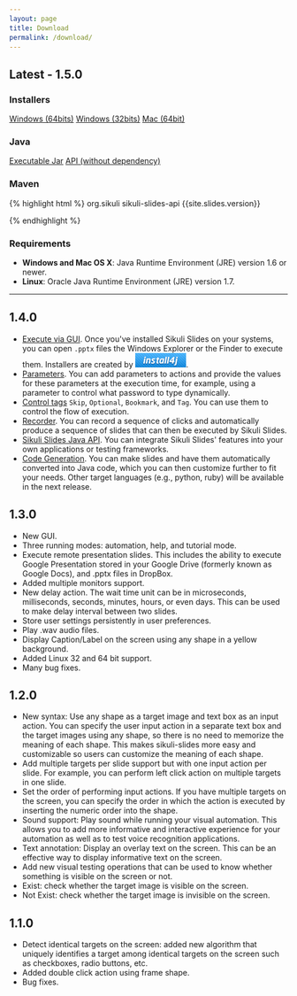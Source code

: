 ```yaml
---
layout: page
title: Download
permalink: /download/
---
```


## Latest - 1.5.0

<div class="section">
        <div class="col span_2_of_12">
            <h3 class="color">Installers</h3>
        </div>
        <div class="col span_9_of_12">
        	<a href="https://dl.dropboxusercontent.com/u/5104407/slides.sikuli.org/download/sikuli-slides_windows-x64_1_5_0.exe" 
			onClick="_gaq.push(['_trackEvent', 'Downloads', 'Download', 'sikuli-slides_windows-x64_1_5_0.exe'])"
        	class="button"><i class="icon-windows" style="font-size:100%;"></i> Windows (64bits)</a>
			<a href="https://dl.dropboxusercontent.com/u/5104407/slides.sikuli.org/download/sikuli-slides_windows_1_5_0.exe" 
			onClick="_gaq.push(['_trackEvent', 'Downloads', 'Download', 'sikuli-slides_windows_1_5_0.exe'])"
			class="button"><i class="icon-windows" style="font-size:100%;"> </i> Windows (32bits)</a> 
        	<a href="https://dl.dropboxusercontent.com/u/5104407/slides.sikuli.org/download/sikuli-slides_macos_1_5_0.dmg" 
        	onClick="_gaq.push(['_trackEvent', 'Downloads', 'Download', 'sikuli-slides_macos_1_5_0.dmg'])"
        	class="button"><i class="icon-apple" style="font-size:100%;"></i> Mac (64bit)</a>
        </div>
</div>

<div class="section">
        <div class="col span_2_of_12">
            <h3 class="color">Java</h3>
        </div>
        <div class="col span_9_of_12">
        	<a href="https://dl.dropboxusercontent.com/u/5104407/slides.sikuli.org/download/sikuli-slides-1.5.0.jar" 
			onClick="_gaq.push(['_trackEvent', 'Downloads', 'Download', 'sikuli-slides-1.5.0.jar'])"
        	class="button">Executable Jar</a>
        	<a href="https://dl.dropboxusercontent.com/u/5104407/slides.sikuli.org/download/sikuli-slides-api-1.5.0.jar" 
        	onClick="_gaq.push(['_trackEvent', 'Downloads', 'Download', 'sikuli-slides-api-1.5.0.jar'])"
        	class="button">API (without dependency)</a>        	
        </div>
</div>


<div class="section">
        <div class="col span_2_of_12">
            <h3 class="color">Maven</h3>
        </div>
        <div class="col span_9_of_12">
{% highlight html %}

<dependency>
	<groupId>org.sikuli</groupId>
	<artifactId>sikuli-slides-api</artifactId>
	<version>{{site.slides.version}}</version>
</dependency>

{% endhighlight %}
        </div>
</div>

### Requirements
* **Windows and Mac OS X**: Java Runtime Environment (JRE) version 1.6 or newer.
* **Linux**: Oracle Java Runtime Environment (JRE) version 1.7.

---

## 1.4.0

* [Execute via GUI](/docs/gui). Once you've installed Sikuli Slides on your systems, you can open `.pptx` files the Windows Explorer or the Finder to execute them. Installers are created by ![install4j](/img/install4j.png).
* [Parameters](/docs/parameters). You can add parameters to actions and provide the values for these parameters at the execution time, for example, using 
a parameter to control what password to type dynamically.
* [Control tags](/docs/controls) `Skip`, `Optional`, `Bookmark`, and `Tag`. You can use them to control the flow of execution.
* [Recorder](/docs/recorder). You can record a sequence of clicks and automatically produce a sequence of slides that can then be executed by Sikuli Slides.
* [Sikuli Slides Java API](/docs/api). You can integrate Sikuli Slides' features into your own applications or testing frameworks.
* [Code Generation](/docs/code). You can make slides and have them automatically converted into Java code, which you can then customize further to fit your needs. Other target languages (e.g., python, ruby) will be available in the next release.


## 1.3.0

* New GUI.
* Three running modes: automation, help, and tutorial mode.
* Execute remote presentation slides. This includes the ability to execute Google Presentation stored in your Google Drive (formerly known as Google Docs), and .pptx files in DropBox.
* Added multiple monitors support.
* New delay action. The wait time unit can be in microseconds, milliseconds, seconds, minutes, hours, or even days. This can be used to make delay interval between two slides.
* Store user settings persistently in user preferences.
* Play .wav audio files.
* Display Caption/Label on the screen using any shape in a yellow background.
* Added Linux 32 and 64 bit support.
* Many bug fixes.

## 1.2.0

* New syntax: Use any shape as a target image and text box as an input action. You can specify the user input action in a separate text box and the target images using any shape, so there is no need to memorize the meaning of each shape. This makes sikuli-slides more easy and customizable so users can customize the meaning of each shape.
* Add multiple targets per slide support but with one input action per slide. For example, you can perform left click action on multiple targets in one slide.
* Set the order of performing input actions. If you have multiple targets on the screen, you can specify the order in which the action is executed by inserting the numeric order into the shape.
* Sound support: Play sound while running your visual automation. This allows you to add more informative and interactive experience for your automation as well as to test voice recognition applications.
* Text annotation: Display an overlay text on the screen. This can be an effective way to display informative text on the screen.
* Add new visual testing operations that can be used to know whether something is visible on the screen or not.
* Exist: check whether the target image is visible on the screen.
* Not Exist: check whether the target image is invisible on the screen.

## 1.1.0

* Detect identical targets on the screen: added new algorithm that uniquely identifies a target among identical targets on the screen such as checkboxes, radio buttons, etc.
* Added double click action using frame shape.
* Bug fixes.
